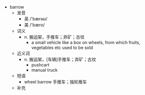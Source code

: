 - barrow
  - 发音
    - 英 /'bærəʊ/
    - 美 /'bæro/
  - 词义
    - n. 搬运架，手推车；弃矿；古坟
      - a small vehicle like a box on wheels, from which fruits, vegetables etc used to be sold
  - 近义词
    - n. 搬运架，[车辆]手推车；弃矿；古坟
      - pushcart
      - manual truck
  - 短语
    - wheel barrow 手推车；独轮推车
  - 补充